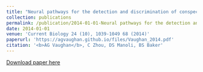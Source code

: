 ```yaml
---
title: "Neural pathways for the detection and discrimination of conspecific song in D. melanogaster "
collection: publications
permalink: /publication/2014-01-01-Neural pathways for the detection and discrimination of conspecific song in D. melanogaster
date: 2014-01-01
venue: 'Current Biology 24 (10), 1039-1049 68 (2014)'
paperurl: 'https://agvaughan.github.io/files/Vaughan_2014.pdf'
citation: '<b>AG Vaughan</b>, C Zhou, DS Manoli, BS Baker'
---
```

[Download paper here](https://agvaughan.github.io/files/Vaughan_2014.pdf)
